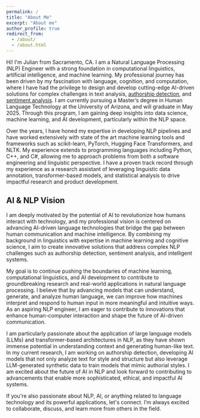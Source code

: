 ```yaml
---
permalink: /
title: "About Me"
excerpt: "About me"
author_profile: true
redirect_from: 
  - /about/
  - /about.html
---
```


Hi! I'm Julian from Sacramento, CA. I am a Natural Language Processing (NLP) Engineer with a strong foundation in computational linguistics, artificial intelligence, and machine learning. My professional journey has been driven by my fascination with language, cognition, and computation, where I have had the privilege to design and develop cutting-edge AI-driven solutions for complex challenges in text analysis, [authorship detection](https://github.com/clu-ling/dugmore-detector/tree/julian-rambob/src/clu/authorship), and [sentiment analysis](https://github.com/julianrambob/sarcasm-detection-project). I am currently pursuing a Master’s degree in Human Language Technology at the University of Arizona, and will graduate in May 2025. Through this program, I am gaining deep insights into data science, machine learning, and AI development, particularly within the NLP space.

Over the years, I have honed my expertise in developing NLP pipelines and have worked extensively with state of the art machine learning tools and frameworks such as scikit-learn, PyTorch, Hugging Face Transformers, and NLTK. My experience extends to programming languages including Python, C++, and C#, allowing me to approach problems from both a software engineering and linguistic perspective. I have a proven track record through my experience as a research assistant of leveraging linguistic data annotation, transformer-based models, and statistical analysis to drive impactful research and product development.

## AI & NLP Vision

I am deeply motivated by the potential of AI to revolutionize how humans interact with technology, and my professional vision is centered on advancing AI-driven language technologies that bridge the gap between human communication and machine intelligence. By combining my background in linguistics with expertise in machine learning and cognitive science, I aim to create innovative solutions that address complex NLP challenges such as authorship detection, sentiment analysis, and intelligent systems.

My goal is to continue pushing the boundaries of machine learning, computational linguistics, and AI development to contribute to groundbreaking research and real-world applications in natural language processing. I believe that by advancing models that can understand, generate, and analyze human language, we can improve how machines interpret and respond to human input in more meaningful and intuitive ways. As an aspiring NLP engineer, I am eager to contribute to innovations that enhance human-computer interaction and shape the future of AI-driven communication.

I am particularly passionate about the application of large language models (LLMs) and transformer-based architectures in NLP, as they have shown immense potential in understanding context and generating human-like text. In my current research, I am working on authorship detection, developing AI models that not only analyze text for style and structure but also leverage LLM-generated synthetic data to train models that mimic authorial styles. I am excited about the future of AI in NLP and look forward to contributing to advancements that enable more sophisticated, ethical, and impactful AI systems.

If you're also passionate about NLP, AI, or anything related to language technology and its powerful applications, let's connect. I’m always excited to collaborate, discuss, and learn more from others in the field. 

